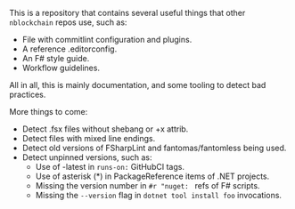 This is a repository that contains several useful things that other `nblockchain` repos use, such as:

- File with commitlint configuration and plugins.
- A reference .editorconfig.
- An F# style guide.
- Workflow guidelines.

All in all, this is mainly documentation, and some tooling to detect bad practices.

More things to come:
- Detect .fsx files without shebang or +x attrib.
- Detect files with mixed line endings.
- Detect old versions of FSharpLint and fantomas/fantomless being used.
- Detect unpinned versions, such as:
    * Use of -latest in `runs-on:` GitHubCI tags.
    * Use of asterisk (*) in PackageReference items of .NET projects.
    * Missing the version number in `#r "nuget: ` refs of F# scripts.
    * Missing the `--version` flag in `dotnet tool install foo` invocations.
